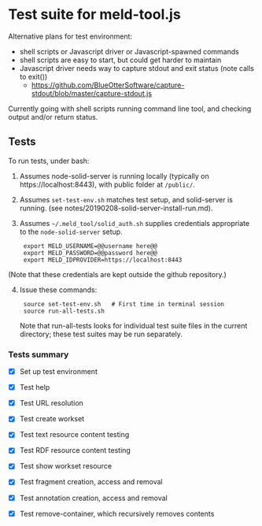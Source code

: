 # Test suite for meld-tool.js

Alternative plans for test environment: 

- shell scripts or Javascript driver or Javascript-spawned commands
- shell scripts are easy to start, but could get harder to maintain
- Javascript driver needs way to capture stdout and exit status (note calls to exit())
    - https://github.com/BlueOtterSoftware/capture-stdout/blob/master/capture-stdout.js

Currently going with shell scripts running command line tool, and checking output and/or return status.


## Tests

To run tests, under bash:

1. Assumes node-solid-server is running locally (typically on https://localhost:8443), with public folder at `/public/`.

2. Assumes `set-test-env.sh` matches test setup, and solid-server is running.  (see notes/20190208-solid-server-install-run.md).

3. Assumes `~/.meld_tool/solid_auth.sh` supplies credentials appropriate to the `node-solid-server` setup.

        export MELD_USERNAME=@@username here@@
        export MELD_PASSWORD=@@password here@@
        export MELD_IDPROVIDER=https://localhost:8443

(Note that these credentials are kept outside the github repository.)

4. Issue these commands:

        source set-test-env.sh   # First time in terminal session
        source run-all-tests.sh

    Note that run-all-tests looks for individual test suite files in the current directory; these test suites may be run separately.


### Tests summary

- [x] Set up test environment
- [x] Test help
- [x] Test URL resolution
- [x] Test create workset
- [x] Test text resource content testing
- [x] Test RDF resource content testing
- [x] Test show workset resource
- [x] Test fragment creation, access and removal
- [x] Test annotation creation, access and removal
- [x] Test remove-container, which recursively removes contents

